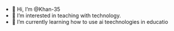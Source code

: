 - 👋 Hi, I’m @Khan-35
- 👀 I’m interested in teaching with technology.
- 🌱 I’m currently learning how to use ai teechnologies in educatio
